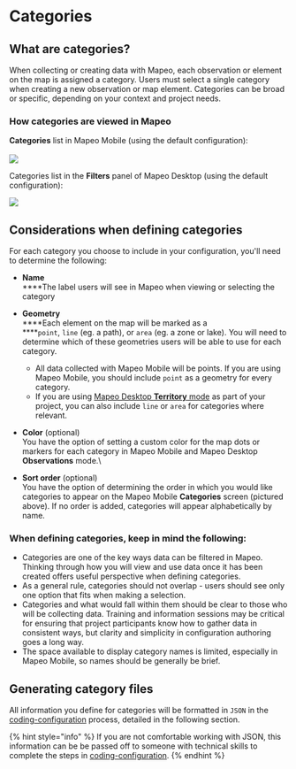 # Categories

## What are categories?

When collecting or creating data with Mapeo, each observation or element on the map is assigned a category. Users must select a single category when creating a new observation or map element. Categories can be broad or specific, depending on your context and project needs.

### How categories are viewed in Mapeo

**Categories** list in Mapeo Mobile (using the default configuration):\
\
&#x20;![](../../../../../.gitbook/assets/Categories\_screen.jpg)

Categories list in the **Filters** panel of Mapeo Desktop (using the default configuration):

![](../../../../../.gitbook/assets/Md\_filter\_by\_category.jpg)

## Considerations when defining categories

For each category you choose to include in your configuration, you'll need to determine the following:

* **Name**\
  ****The label users will see in Mapeo when viewing or selecting the category
* **Geometry** \
  ****Each element on the map will be marked as a\
  ****`point`, `line` (eg. a path), or `area` (eg. a zone or lake). You will need to determine which of these geometries users will be able to use for each category.
  * All data collected with Mapeo Mobile will be points. If you are using Mapeo Mobile, you should include `point` as a geometry for every category.
  * If you are using [Mapeo Desktop **Territory** mode](../../../../mapeo-desktop-use/using-mapeo-desktop-to-create-territory-information/) as part of your project, you can also include `line` or `area` for categories where relevant.
* **Color** (optional)\
  You have the option of setting a custom color for the map dots or markers for each category in Mapeo Mobile and Mapeo Desktop **Observations** mode.\

* **Sort order** (optional)\
  You have the option of determining the order in which you would like categories to appear on the Mapeo Mobile **Categories** screen (pictured above). If no order is added, categories will appear alphabetically by name.

### **When defining categories, keep in mind the following:**

* Categories are one of the key ways data can be filtered in Mapeo. Thinking through how you will view and use data once it has been created offers useful perspective when defining categories.
* As a general rule, categories should not overlap - users should see only one option that fits when making a selection.
* Categories and what would fall within them should be clear to those who will be collecting data. Training and information sessions may be critical for ensuring that project participants know how to gather data in consistent ways, but clarity and simplicity in configuration authoring goes a long way.
* The space available to display category names is limited, especially in Mapeo Mobile, so names should be generally be brief.

## Generating category files

All information you define for categories will be formatted in `JSON` in the [coding-configuration](../coding-configuration/ "mention") process, detailed in the following section.

{% hint style="info" %}
If you are not comfortable working with JSON, this information can be be passed off to someone with technical skills to complete the steps in [coding-configuration](../coding-configuration/ "mention").
{% endhint %}
